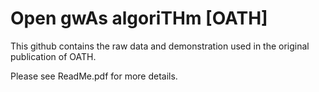 # Open gwAs algoriTHm [OATH]
This github contains the raw data and demonstration used in the original publication of OATH.

Please see ReadMe.pdf for more details.